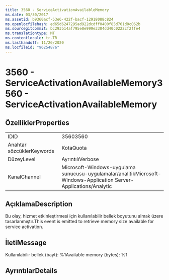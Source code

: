 ```yaml
---
title: 3560 - ServiceActivationAvailableMemory
ms.date: 03/30/2017
ms.assetid: b9360acf-53e6-422f-bacf-12918088c824
ms.openlocfilehash: ed65d6247295ad922dcdff0400f85d761d0c062b
ms.sourcegitcommit: bc293b14af795e0e999e3304dd40c0222cf2ffe4
ms.translationtype: MT
ms.contentlocale: tr-TR
ms.lasthandoff: 11/26/2020
ms.locfileid: "96254876"
---
```

# <a name="3560---serviceactivationavailablememory"></a><span data-ttu-id="e04c3-102">3560 - ServiceActivationAvailableMemory</span><span class="sxs-lookup"><span data-stu-id="e04c3-102">3560 - ServiceActivationAvailableMemory</span></span>

## <a name="properties"></a><span data-ttu-id="e04c3-103">Özellikler</span><span class="sxs-lookup"><span data-stu-id="e04c3-103">Properties</span></span>  
  
|||  
|-|-|  
|<span data-ttu-id="e04c3-104">ID</span><span class="sxs-lookup"><span data-stu-id="e04c3-104">ID</span></span>|<span data-ttu-id="e04c3-105">3560</span><span class="sxs-lookup"><span data-stu-id="e04c3-105">3560</span></span>|  
|<span data-ttu-id="e04c3-106">Anahtar sözcükler</span><span class="sxs-lookup"><span data-stu-id="e04c3-106">Keywords</span></span>|<span data-ttu-id="e04c3-107">Kota</span><span class="sxs-lookup"><span data-stu-id="e04c3-107">Quota</span></span>|  
|<span data-ttu-id="e04c3-108">Düzey</span><span class="sxs-lookup"><span data-stu-id="e04c3-108">Level</span></span>|<span data-ttu-id="e04c3-109">Ayrıntılı</span><span class="sxs-lookup"><span data-stu-id="e04c3-109">Verbose</span></span>|  
|<span data-ttu-id="e04c3-110">Kanal</span><span class="sxs-lookup"><span data-stu-id="e04c3-110">Channel</span></span>|<span data-ttu-id="e04c3-111">Microsoft-Windows-uygulama sunucusu-uygulamalar/analitik</span><span class="sxs-lookup"><span data-stu-id="e04c3-111">Microsoft-Windows-Application Server-Applications/Analytic</span></span>|  
  
## <a name="description"></a><span data-ttu-id="e04c3-112">Açıklama</span><span class="sxs-lookup"><span data-stu-id="e04c3-112">Description</span></span>  

 <span data-ttu-id="e04c3-113">Bu olay, hizmet etkinleştirmesi için kullanılabilir bellek boyutunu almak üzere tasarlanmıştır.</span><span class="sxs-lookup"><span data-stu-id="e04c3-113">This event is emitted to retrieve memory size available for service activation.</span></span>  
  
## <a name="message"></a><span data-ttu-id="e04c3-114">İleti</span><span class="sxs-lookup"><span data-stu-id="e04c3-114">Message</span></span>  

 <span data-ttu-id="e04c3-115">Kullanılabilir bellek (bayt): %1</span><span class="sxs-lookup"><span data-stu-id="e04c3-115">Available memory (bytes): %1</span></span>  
  
## <a name="details"></a><span data-ttu-id="e04c3-116">Ayrıntılar</span><span class="sxs-lookup"><span data-stu-id="e04c3-116">Details</span></span>
